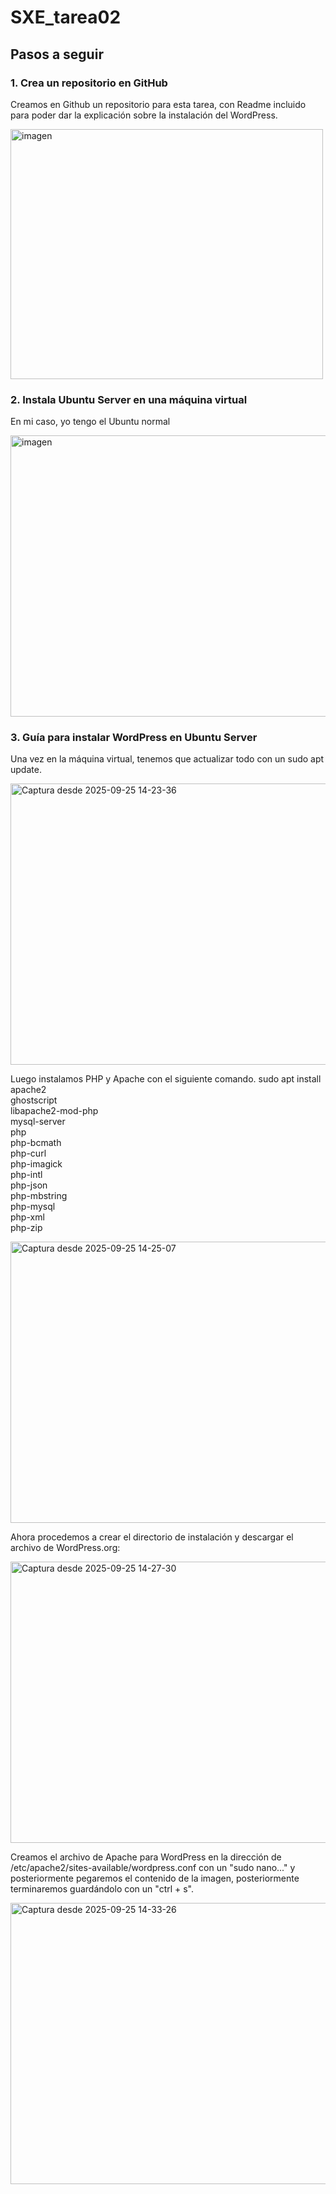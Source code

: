 # SXE_tarea02
## Pasos a seguir
### 1. Crea un repositorio en GitHub
Creamos en Github un repositorio para esta tarea, con Readme incluido para poder dar la explicación sobre la instalación del WordPress.  

<img width="500" height="400" alt="imagen" src="https://github.com/user-attachments/assets/99c7f0c8-afe6-43b3-b298-3c359522df3f" />

### 2. Instala Ubuntu Server en una máquina virtual
En mi caso, yo tengo el Ubuntu normal 

<img width="600" height="450" alt="imagen" src="https://github.com/user-attachments/assets/1787b4e8-742b-4dcc-bd8b-248f5ce33c58" />  

### 3. Guía para instalar WordPress en Ubuntu Server  

Una vez en la máquina virtual, tenemos que actualizar todo con un sudo apt update.

<img width="600" height="450" alt="Captura desde 2025-09-25 14-23-36" src="https://github.com/user-attachments/assets/36419d80-3e0b-4e3e-9ab3-d1dd8356d579" /> 

Luego instalamos PHP y Apache con el siguiente comando. sudo apt install apache2 \
                 ghostscript \
                 libapache2-mod-php \
                 mysql-server \
                 php \
                 php-bcmath \
                 php-curl \
                 php-imagick \
                 php-intl \
                 php-json \
                 php-mbstring \
                 php-mysql \
                 php-xml \
                 php-zip

<img width="600" height="450" alt="Captura desde 2025-09-25 14-25-07" src="https://github.com/user-attachments/assets/30b875e4-d334-407d-8b75-6c2949a1743e" />  

Ahora procedemos a crear el directorio de instalación y descargar el archivo de WordPress.org:  

<img width="600" height="450" alt="Captura desde 2025-09-25 14-27-30" src="https://github.com/user-attachments/assets/45bf5360-c6b6-4c2e-95d1-2fae24895ecf" />  

Creamos el archivo de Apache para WordPress en la dirección de /etc/apache2/sites-available/wordpress.conf con un "sudo nano..." y posteriormente pegaremos el contenido de la imagen, posteriormente terminaremos guardándolo con un "ctrl + s".  


<img width="600" height="450" alt="Captura desde 2025-09-25 14-33-26" src="https://github.com/user-attachments/assets/ca1c1842-aa9e-4663-935b-c9c5dcadc9bf" />

